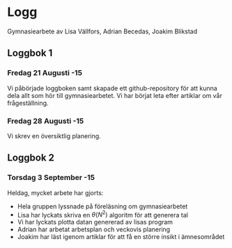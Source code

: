 # Logg 

Gymnasiearbete av Lisa Vällfors, Adrian Becedas, Joakim Blikstad

## Loggbok 1

### Fredag 21 Augusti -15 

Vi påbörjade loggboken samt skapade ett github-repository för att kunna dela
allt som hör till gymnasiearbetet.  Vi har börjat leta efter artiklar om vår
frågeställning. 

### Fredag 28 Augusti -15 

Vi skrev en översiktlig planering.

## Loggbok 2 

### Torsdag 3 September -15 

Heldag, mycket arbete har gjorts:
* Hela gruppen lyssnade på föreläsning om gymnasiearbetet
* Lisa har lyckats skriva en $\theta(N^2)$ algoritm för att generera tal
* Vi har lyckats plotta datan genererad av lisas program
* Adrian har arbetat arbetsplan och veckovis planering
* Joakim har läst igenom artiklar för att få en större insikt i ämnesområdet
